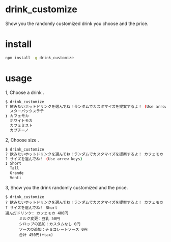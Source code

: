 # drink_customize
Show you the randomly customized drink you choose and the price.

# install
```bash
npm install -g drink_customize
```

# usage
1, Choose a drink .
```bash
$ drink_customize
? 飲みたいホットドリンクを選んでね！ランダムでカスタマイズを提案するよ！ (Use arrow keys)
  スターバックスラテ 
❯ カフェモカ 
  ホワイトモカ 
  カフェミスト 
  カプチーノ 
```
2, Choose size .
```bash
$ drink_customize
? 飲みたいホットドリンクを選んでね！ランダムでカスタマイズを提案するよ！ カフェモカ
? サイズを選んでね！ (Use arrow keys)
❯ Short 
  Tall 
  Grande 
  Venti
```
3, Show you the drink randomly customized and the price.
```
$ drink_customize
? 飲みたいホットドリンクを選んでね！ランダムでカスタマイズを提案するよ！ カフェモカ
? サイズを選んでね！ Short
選んだドリンク: カフェモカ 400円
      ミルク変更：豆乳 50円
      シロップの追加：カスタムなし 0円
      ソースの追加：チョコレートソース 0円
      合計 450円(+tax)
```
